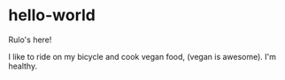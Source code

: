 # hello-world


Rulo's here!

I like to ride on my bicycle and cook vegan food, (vegan is awesome).
I'm healthy.
